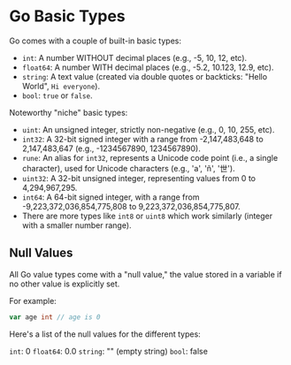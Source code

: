 # Go Basic Types

Go comes with a couple of built-in basic types:

- `int`: A number WITHOUT decimal places (e.g., -5, 10, 12, etc).
- `float64`: A number WITH decimal places (e.g., -5.2, 10.123, 12.9, etc).
- `string`: A text value (created via double quotes or backticks: "Hello World", `Hi everyone`).
- `bool`: `true` or `false`.

Noteworthy "niche" basic types:

- `uint`: An unsigned integer, strictly non-negative (e.g., 0, 10, 255, etc).
- `int32`: A 32-bit signed integer with a range from -2,147,483,648 to 2,147,483,647 (e.g., -1234567890, 1234567890).
- `rune`: An alias for `int32`, represents a Unicode code point (i.e., a single character), used for Unicode characters (e.g., 'a', 'ñ', '世').
- `uint32`: A 32-bit unsigned integer, representing values from 0 to 4,294,967,295.
- `int64`: A 64-bit signed integer, with a range from -9,223,372,036,854,775,808 to 9,223,372,036,854,775,807.
- There are more types like `int8` or `uint8` which work similarly (integer with a smaller number range).

## Null Values

All Go value types come with a "null value," the value stored in a variable if no other value is explicitly set.

For example:

```go
var age int // age is 0
```

Here's a list of the null values for the different types:

`int`: 0
`float64`: 0.0
`string`: "" (empty string)
`bool`: false
